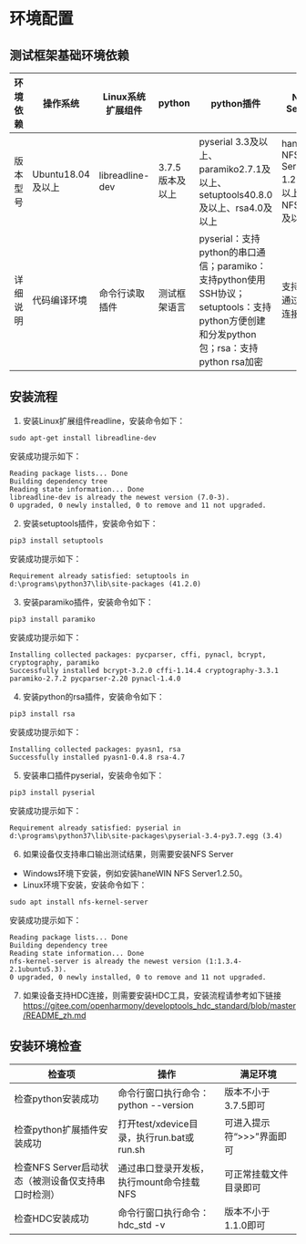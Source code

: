 ﻿

# 环境配置
## 测试框架基础环境依赖

|环境依赖|操作系统|Linux系统扩展组件|python|python插件|NFS Server|HDC|
|------------|------------|------------|------------|------------|------------|------------|
|版本型号|Ubuntu18.04及以上|libreadline-dev|3.7.5版本及以上|pyserial 3.3及以上、paramiko2.7.1及以上、setuptools40.8.0及以上、rsa4.0及以上|haneWIN NFS Server 1.2.50及以上或者 NFSSv4及以上|  1.1.0版本及以上  |
|详细说明|代码编译环境|命令行读取插件|测试框架语言 |pyserial：支持python的串口通信；paramiko：支持python使用SSH协议；setuptools：支持python方便创建和分发python包；rsa：支持python rsa加密   |支持设备通过串口连接| 支持设备通过HDC连接 |

## 安装流程
1. 安装Linux扩展组件readline，安装命令如下：
```
sudo apt-get install libreadline-dev
```
安装成功提示如下：
```
Reading package lists... Done
Building dependency tree
Reading state information... Done
libreadline-dev is already the newest version (7.0-3).
0 upgraded, 0 newly installed, 0 to remove and 11 not upgraded.
```
2. 安装setuptools插件，安装命令如下：
```
pip3 install setuptools
```
安装成功提示如下：
```
Requirement already satisfied: setuptools in d:\programs\python37\lib\site-packages (41.2.0)
```
3. 安装paramiko插件，安装命令如下：
```
pip3 install paramiko
```
安装成功提示如下：
```
Installing collected packages: pycparser, cffi, pynacl, bcrypt, cryptography, paramiko
Successfully installed bcrypt-3.2.0 cffi-1.14.4 cryptography-3.3.1 paramiko-2.7.2 pycparser-2.20 pynacl-1.4.0
```
4. 安装python的rsa插件，安装命令如下：
```
pip3 install rsa
```
安装成功提示如下：
```
Installing collected packages: pyasn1, rsa
Successfully installed pyasn1-0.4.8 rsa-4.7
```
5. 安装串口插件pyserial，安装命令如下：
```
pip3 install pyserial
```
安装成功提示如下：
```
Requirement already satisfied: pyserial in d:\programs\python37\lib\site-packages\pyserial-3.4-py3.7.egg (3.4)
```
6. 如果设备仅支持串口输出测试结果，则需要安装NFS Server
- Windows环境下安装，例如安装haneWIN NFS Server1.2.50。
- Linux环境下安装，安装命令如下：
```
sudo apt install nfs-kernel-server
```
安装成功提示如下：
```
Reading package lists... Done
Building dependency tree
Reading state information... Done
nfs-kernel-server is already the newest version (1:1.3.4-2.1ubuntu5.3).
0 upgraded, 0 newly installed, 0 to remove and 11 not upgraded.
```
7. 如果设备支持HDC连接，则需要安装HDC工具，安装流程请参考如下链接
https://gitee.com/openharmony/developtools_hdc_standard/blob/master/README_zh.md

## 安装环境检查

| 检查项 |操作  |满足环境  |
| --- | --- | --- |
| 检查python安装成功 |命令行窗口执行命令：python --version  |版本不小于3.7.5即可 |
| 检查python扩展插件安装成功 |打开test/xdevice目录，执行run.bat或run.sh| 可进入提示符“>>>”界面即可 |
|检查NFS Server启动状态（被测设备仅支持串口时检测）  |通过串口登录开发板，执行mount命令挂载NFS  |可正常挂载文件目录即可  |
|检查HDC安装成功  |命令行窗口执行命令：hdc_std -v |版本不小于1.1.0即可 |
